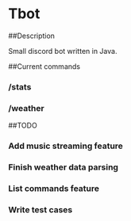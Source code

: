 # Tbot

##Description

Small discord bot written in Java.

##Current commands

### /stats
### /weather


##TODO

### Add music streaming feature
### Finish weather data parsing
### List commands feature
### Write test cases
